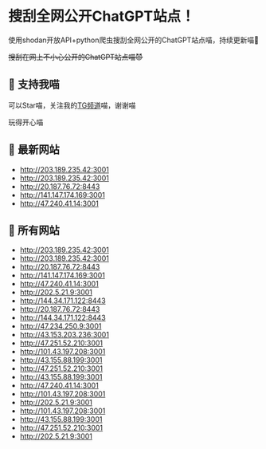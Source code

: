 # 搜刮全网公开ChatGPT站点！

使用shodan开放API+python爬虫搜刮全网公开的ChatGPT站点喵，持续更新喵🥳

~~搜刮在网上不小心公开的ChatGPT站点喵😈~~

## 🚀 支持我喵

可以Star喵，关注我的[TG频道](https://t.me/puddin_share)喵，谢谢喵

玩得开心喵

## 📖 最新网站

- http://203.189.235.42:3001
- http://203.189.235.42:3001
- http://20.187.76.72:8443
- http://141.147.174.169:3001
- http://47.240.41.14:3001


## 📖 所有网站

- http://203.189.235.42:3001
- http://203.189.235.42:3001
- http://20.187.76.72:8443
- http://141.147.174.169:3001
- http://47.240.41.14:3001
- http://202.5.21.9:3001
- http://144.34.171.122:8443
- http://20.187.76.72:8443
- http://144.34.171.122:8443
- http://47.234.250.9:3001
- http://43.153.203.236:3001
- http://47.251.52.210:3001
- http://101.43.197.208:3001
- http://43.155.88.199:3001
- http://47.251.52.210:3001
- http://43.155.88.199:3001
- http://47.240.41.14:3001
- http://101.43.197.208:3001
- http://202.5.21.9:3001
- http://101.43.197.208:3001
- http://43.155.88.199:3001
- http://47.251.52.210:3001
- http://202.5.21.9:3001


